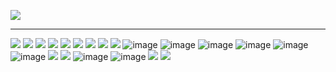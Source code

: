 ![](https://github.com/user-attachments/assets/4cf3512b-8bdb-4d02-ad1b-9ac616c526d8)
***
![](https://64.media.tumblr.com/397ad45c3696ea79a7eac72b154cd0ab/46fa79aad8c6e1ef-65/s100x200/d019b5effe4b58aed478796ccda2a085f199b3b3.gifv) ![](https://64.media.tumblr.com/767bbe81497594e53c854bfaf4725fa7/835396812ab98429-ed/s100x200/1748644f7eae8841f36b28613ce94a7f8ae9ed86.gifv) ![](https://64.media.tumblr.com/c4235333dd0447a741bc511b137cf396/09ed613974f5691b-c9/s100x200/42ed03a1f275b0c42896fee7ceb15b6f288143b9.gifv) ![](https://64.media.tumblr.com/0cf3b7be6409457181f00b7bf6f28cd8/09ed613974f5691b-79/s100x200/95057456937e85d0b8ecdd695c60f74269d2ea73.pnj) ![](https://64.media.tumblr.com/46110b7744a2855f959a267b7610ba6d/98569a7694dd61e5-b2/s100x200/a5e045de2013797113b2d373139fc20fc9b7eb2f.pnj) ![](https://64.media.tumblr.com/cfd25bcb2cfe4e74afd805d42e9e8a54/90bf692ff72633af-74/s100x200/9c9ce52a3dc32efe96edb3144b760a2201faca1f.gifv) ![](https://64.media.tumblr.com/e4259b6f72909840c32ac8e56528a8ff/6c0f91c1af4ee0a2-9d/s100x200/6c7d13d9e57c312cef5d0151aec54a999c87279a.pnj) ![](https://64.media.tumblr.com/cc65d224e38697e2f9a31145eb4d9169/704f4ace9de71c4b-7e/s100x200/9443b46cdb9571435c0f2951655d678ca49b2ce9.pnj) ![](https://64.media.tumblr.com/acc0d71e3fd6f7978d54294858a9cbd1/e8ca1c81101a018c-cf/s100x200/b83e00e909601597efd10faeda0dfbe3b8c287b7.gifv) ![image](https://github.com/user-attachments/assets/472658c3-851d-40ff-b932-b68f6e3c45ea) ![image](https://github.com/user-attachments/assets/0bbf0a45-751f-4ef6-94ae-a1a731d9de11) ![image](https://github.com/user-attachments/assets/759bbac4-3e20-4a3f-8f18-042c2023ba84) ![image](https://github.com/user-attachments/assets/2caf0348-3469-45a8-947d-f5ed5587cf59) ![image](https://github.com/user-attachments/assets/5244a3c5-9050-4f0d-b4ae-82a2042f6038) ![image](https://github.com/user-attachments/assets/4a2210b3-00d5-4f2e-a04d-ce86bec3d829) ![](https://64.media.tumblr.com/832542f669d61694cc9b6cc60ac80593/a80f8d6c2495852b-57/s100x200/06fc61aa89195db25995de465beb6c223a924411.gifv) ![](https://github.com/user-attachments/assets/664b2a5d-cf7c-49de-b9b1-32673f5c4df6) ![image](https://github.com/user-attachments/assets/2bd5a405-cac5-4899-b9f8-c531b8073837) ![image](https://github.com/user-attachments/assets/57fd30e0-06b2-45d8-96e7-b1eb2c0f6ae7) ![](https://64.media.tumblr.com/12c28fe4d36aa8351847b298473dc209/53c857e18fb473ab-d8/s100x200/e61f605283bd105cf0095e3fce5814b696c9b2dd.gifv) ![](https://64.media.tumblr.com/b435f344529be48cf86eaae0ae8c93e4/a80f8d6c2495852b-57/s100x200/19875d30ecce84c1087e5e1c79a3bd83387c91cd.gifv)









